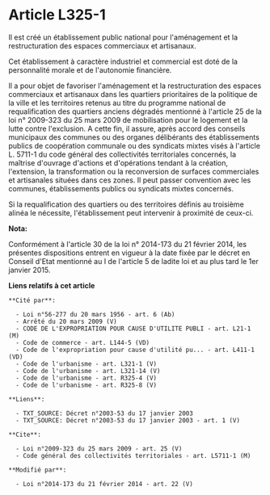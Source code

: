 # Article L325-1

Il est créé un établissement public national pour l'aménagement et la restructuration des espaces commerciaux et artisanaux. 

Cet établissement à caractère industriel et commercial est doté de la personnalité morale et de l'autonomie financière. 

Il a pour objet de favoriser l'aménagement et la restructuration des espaces commerciaux et artisanaux dans les quartiers
prioritaires de la politique de la ville et les territoires retenus au titre du programme national de requalification des
quartiers anciens dégradés mentionné à l'article 25 de la loi n° 2009-323 du 25 mars 2009 de mobilisation pour le logement et
la lutte contre l'exclusion. A cette fin, il assure, après accord des conseils municipaux des communes ou des organes
délibérants des établissements publics de coopération communale ou des syndicats mixtes visés à l'article L. 5711-1 du code
général des collectivités territoriales concernés, la maîtrise d'ouvrage d'actions et d'opérations tendant à la création,
l'extension, la transformation ou la reconversion de surfaces commerciales et artisanales situées dans ces zones. Il peut
passer convention avec les communes, établissements publics ou syndicats mixtes concernés.

Si la requalification des quartiers ou des territoires définis au troisième alinéa le nécessite, l'établissement peut
intervenir à proximité de ceux-ci.

**Nota:**

Conformément à l'article 30 de la loi n° 2014-173 du 21 février 2014, les présentes dispositions entrent en vigueur à la date
fixée par le décret en Conseil d'Etat mentionné au I de l'article 5 de ladite loi et au plus tard le 1er janvier 2015.

**Liens relatifs à cet article**

	**Cité par**:

	  - Loi n°56-277 du 20 mars 1956 - art. 6 (Ab)
	  - Arrêté du 20 mars 2009 (V)
	  - CODE DE L'EXPROPRIATION POUR CAUSE D'UTILITE PUBLI - art. L21-1 (M)
	  - Code de commerce - art. L144-5 (VD)
	  - Code de l'expropriation pour cause d'utilité pu... - art. L411-1 (VD)
	  - Code de l'urbanisme - art. L321-1 (V)
	  - Code de l'urbanisme - art. L321-14 (V)
	  - Code de l'urbanisme - art. R325-4 (V)
	  - Code de l'urbanisme - art. R325-8 (V)

	**Liens**:

	  - TXT_SOURCE: Décret n°2003-53 du 17 janvier 2003
	  - TXT_SOURCE: Décret n°2003-53 du 17 janvier 2003 - art. 1 (V)

	**Cite**:

	  - Loi n°2009-323 du 25 mars 2009 - art. 25 (V)
	  - Code général des collectivités territoriales - art. L5711-1 (M)

	**Modifié par**:

	  - Loi n°2014-173 du 21 février 2014 - art. 22 (V)
